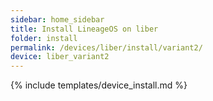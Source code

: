 ```yaml
---
sidebar: home_sidebar
title: Install LineageOS on liber
folder: install
permalink: /devices/liber/install/variant2/
device: liber_variant2
---
```

{% include templates/device_install.md %}
